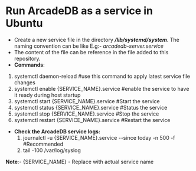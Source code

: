 # Run ArcadeDB as a service in Ubuntu

* Create a new service file in the directory ***/lib/systemd/system***. The naming convention can be like E.g:- *arcadedb-server.service*
* The content of the file can be reference in the file added to this repository.
* **Commands**:
 1. systemctl daemon-reload  #use this command to apply latest service file changes
 2. systemctl enable {SERVICE_NAME}.service #enable the service to have it ready during host startup
 3. systemctl start {SERVICE_NAME}.service #Start the service
 4. systemctl status {SERVICE_NAME}.service #Status the service
 5. systemctl stop {SERVICE_NAME}.service #Stop the service
 6. systemctl restart {SERVICE_NAME}.service #Restart the service
 
*  **Check the ArcadeDB service logs:**
   1. journalctl -u {SERVICE_NAME}.service --since today -n 500 -f #Recommended
   2. tail -100 /var/log/syslog

**Note**:- {SERVICE_NAME} - Replace with actual service name
